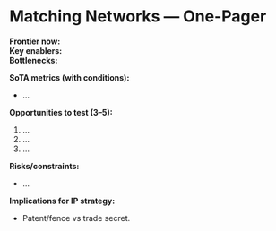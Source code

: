 # Matching Networks — One-Pager
**Frontier now:**  
**Key enablers:**  
**Bottlenecks:**  

**SoTA metrics (with conditions):**  
- …

**Opportunities to test (3–5):**
1. …
2. …
3. …

**Risks/constraints:**  
- …

**Implications for IP strategy:**  
- Patent/fence vs trade secret.

